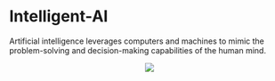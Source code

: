 # Intelligent-AI
Artificial intelligence leverages computers and machines to mimic the problem-solving and decision-making capabilities of the human mind.

<p style="text-align: center;"><img src="https://www.google.com/imgres?imgurl=https%3A%2F%2Fwww.simplilearn.com%2Fice9%2Ffree_resources_article_thumb%2FAdvantages_and_Disadvantages_of_artificial_intelligence.jpg&imgrefurl=https%3A%2F%2Fwww.simplilearn.com%2Fadvantages-and-disadvantages-of-artificial-intelligence-article&tbnid=1S7rw4OQRYv59M&vet=12ahUKEwjQgoykzvv8AhUD_HMBHXEMB94QMygAegUIARCJAQ..i&docid=IHV3F21l1cTuwM&w=848&h=477&itg=1&q=ai&ved=2ahUKEwjQgoykzvv8AhUD_HMBHXEMB94QMygAegUIARCJAQ"></p>
